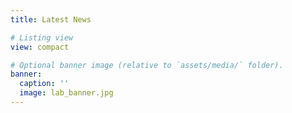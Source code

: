```yaml
---
title: Latest News

# Listing view
view: compact

# Optional banner image (relative to `assets/media/` folder).
banner:
  caption: ''
  image: lab_banner.jpg
---
```

